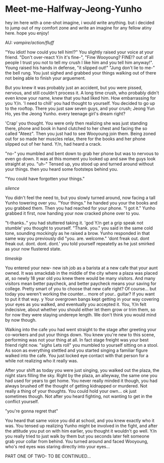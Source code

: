 # Meet-me-Halfway-Jeong-Yunho
hey im here with a one-shot imagine, i would write anything. but i decided to jump out of my comfort zone and write an imagine for any fellow atiny here. hope you enjoy!

AU: *vampire/action/fluff*


  "You idiot! how could you tell him!?" You slightly raised your voice at your friend. "Don't over-react Y/n it's fine-", "Fine Wooyoung? FINE!? out of all people I trust you not to tell my crush I like him and you tell him anyway!". Young raised his hands in defense, "it slipped out!" "Jung don't lie to me-" the bell rung. You just sighed and grabbed your things walking out of there not being able to finish your arguement.

  But you knew it was probably just an accident, but you were pissed, nervous, and still couldn't process it. A long time crush, who probably didn't even know your name, knew that you had liked him. How embarrassing for you Y/n. 'I need to chill' you had thought to yourself. You decided to go up to the rooftop. There you just saw seven guys, and your crush; Jeong Yun Ho, yes the Jeong Yunho. every teenage girl's dream right?
  
  'Crap' you thought. You were only then realizing she was just standing there, phone and book in hand clutched to her chest and facing the so called "Ateez". Then you just had to see Wooyoung join them. Being zoned out for so made her muscles relax, there for the books and her phone slipped out of her hand. Y/n, had heard a crack.
  
  "no-" you mumbled and bent down to grab her phone but was to nervous to even go down. It was at this moment you looked up and saw the guys look straight at you. "uh-" Tensed up, you stood up and turned around without your things. then you heard some footsteps behind you.
  
  "You could have forgotten your things." 
  
  *silence*
  
  You didn't feel the need to, but you slowly turned around, now facing a tall Yunho towering over you. "Your things." he handed you your the books and you grabbed them. Then you had reached for your phone. "I got it." Yunho grabbed it first, now handing your now cracked phone over to you.
  
  "t-thanks.." you had stuttered taking it. 'god Y/n get a grip speak not stumble' you thought to yourself. "Thank. you." you said in the same cold tone, sounding mockingly as he raised a brow. Yunho responded in that same way you previously did "you. are. welcome." 'dont freak out. dont freak out. dont. dont. dont.' you told yourself repeatetly as he just smirked as your now flustered state.
  
  *timeskip*
 
  You entered your new- new ish job as a barista at a new cafe that your aunt owned. It was smackdab in the middle of the city where a plaza was placed at, so newly 18 year old you knew there would be many visitors. And many visitors mean better paycheck, and better paycheck means your saving for college. Pretty smart of you to choose that new cafe right? Of course... but today you weren't working the counter... more of your.. guitar? If you want to put it that way.
  y
  Your overgrown bangs kept getting in your way covering your eyes as you walked, and eventually you accepted it. You, Y/n felt indecisive, about whether you should  either let them grow or trim them, so for now they were staying undereye length. We don't think you would mind by now though.
  
  Walking into the cafe you had went straight to the stage after greeting your co-workers and put your things down. You knew you're new to this scene, performing was not your thing at all. In fact stage freight was your best friend right now. "*sighs* Lets roll" you mumbled to yourself sitting on a stool. As soon as everything stettled and you started singing a familiar figure walked into the cafe. You just locked eye contact with that person for a while not realizing who it really was.
  
  After your shift as today you were just singing, you walked out the plaza, the night stars filling the sky. Right by the plaza, an alleyway, the same one you had used for years to get home. You never really minded it though, you had always brushed off the thought of getting kidnapped or murdered. Not really a thing of your thoughts. You could hold your own... ok just sometimes though. Not after you heard fighting, not wanting to get in the conflict yourself. 
  
  "you're gonna regret that"
  
  You heard that same voice you did at school, and you knew exactly who it was. You tensed up realizing Yunho might be involved in the fight, and after the attitude you put on with him earlier, you thought it wouldn't go well. Y/n you really tried to just walk by them but you seconds later felt someone grab your collar from behind. You turned around and faced Wooyoung, who's red eyes was staring directly into your eyes...
  
PART ONE OF TWO- TO BE CONTINUED...
  
  
